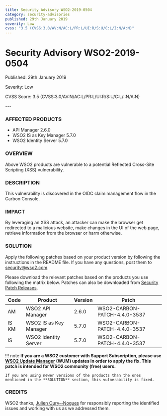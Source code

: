```yaml
---
title: Security Advisory WSO2-2019-0504
category: security-advisories
published: 29th January 2019
severity: Low
cvss: "3.5 (CVSS:3.0/AV:N/AC:L/PR:L/UI:R/S:U/C:L/I:N/A:N)"
---
```


# Security Advisory WSO2-2019-0504

<p class="doc-version">Published: 29th January 2019</p>
<p class="doc-version">Severity: Low</p>
<p class="doc-version">CVSS Score: 3.5 (CVSS:3.0/AV:N/AC:L/PR:L/UI:R/S:U/C:L/I:N/A:N)</p>
---

### AFFECTED PRODUCTS
* API Manager 2.6.0
* WSO2 IS as Key Manager 5.7.0 
* WSO2 Identity Server 5.7.0


### OVERVIEW
Above WSO2 products are vulnerable to a potential Reflected Cross-Site Scripting (XSS) vulnerability.


### DESCRIPTION
This vulnerability is discovered in the OIDC claim management flow in the Carbon Console.


### IMPACT
By leveraging an XSS attack, an attacker can make the browser get redirected to a malicious website, make changes in the UI of the web page, retrieve information from the browser or harm otherwise.


### SOLUTION
Apply the following patches based on your product version by following the instructions in the README file. If you have any questions, post them to <security@wso2.com>.

Please download the relevant patches based on the products you use following the matrix below. Patches can also be downloaded from [Security Patch Releases](https://wso2.com/security-patch-releases/).

| Code  | Product                | Version | Patch                        |
| ----- | ---------------------- | ------- | ---------------------------- |
| AM    | WSO2 API Manager       | 2.6.0   | WSO2-CARBON-PATCH-4.4.0-3537 |
| IS KM | WSO2 IS as Key Manager | 5.7.0   | WSO2-CARBON-PATCH-4.4.0-3537 |
| IS    | WSO2 Identity Server   | 5.7.0   | WSO2-CARBON-PATCH-4.4.0-3537 |


!!! note
    **If you are a WSO2 customer with Support Subscription, please use [WSO2 Update Manager](https://wso2.com/updates/wum) (WUM) updates in order to apply the fix. This patch is intended for WSO2 community (free) users.**

    If you are using newer versions of the products than the ones mentioned in the **SOLUTION** section, this vulnerability is fixed.


### CREDITS
WSO2 thanks, [Julien Oury--Nogues](https://fr.linkedin.com/in/julien-oury-nogues-a23186115/en) for responsibly reporting the identified issues and working with us as we addressed them.

